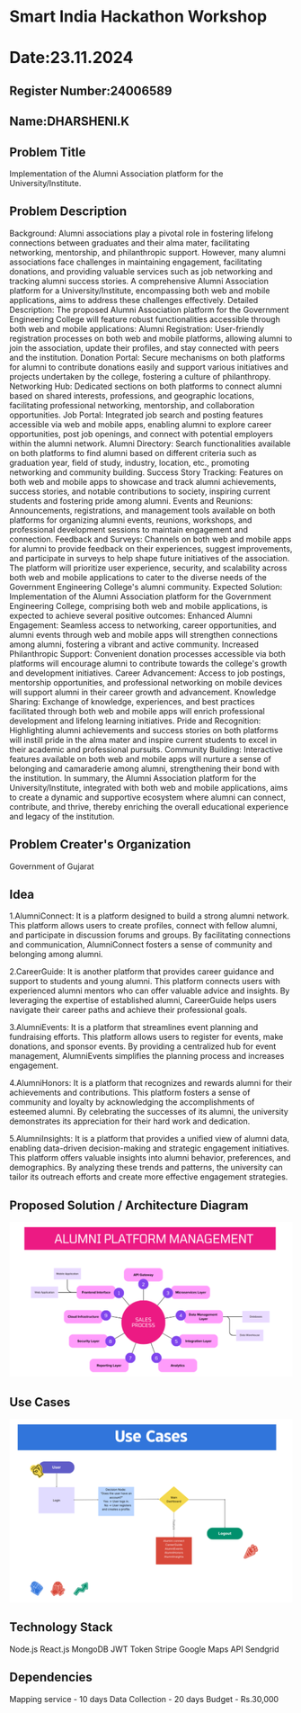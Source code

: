 # Smart India Hackathon Workshop
# Date:23.11.2024
## Register Number:24006589
## Name:DHARSHENI.K
## Problem Title
Implementation of the Alumni Association platform for the University/Institute.
## Problem Description
Background: Alumni associations play a pivotal role in fostering lifelong connections between graduates and their alma mater, facilitating networking, mentorship, and philanthropic support. However, many alumni associations face challenges in maintaining engagement, facilitating donations, and providing valuable services such as job networking and tracking alumni success stories. A comprehensive Alumni Association platform for a University/Institute, encompassing both web and mobile applications, aims to address these challenges effectively. Detailed Description: The proposed Alumni Association platform for the Government Engineering College will feature robust functionalities accessible through both web and mobile applications: Alumni Registration: User-friendly registration processes on both web and mobile platforms, allowing alumni to join the association, update their profiles, and stay connected with peers and the institution. Donation Portal: Secure mechanisms on both platforms for alumni to contribute donations easily and support various initiatives and projects undertaken by the college, fostering a culture of philanthropy. Networking Hub: Dedicated sections on both platforms to connect alumni based on shared interests, professions, and geographic locations, facilitating professional networking, mentorship, and collaboration opportunities. Job Portal: Integrated job search and posting features accessible via web and mobile apps, enabling alumni to explore career opportunities, post job openings, and connect with potential employers within the alumni network. Alumni Directory: Search functionalities available on both platforms to find alumni based on different criteria such as graduation year, field of study, industry, location, etc., promoting networking and community building. Success Story Tracking: Features on both web and mobile apps to showcase and track alumni achievements, success stories, and notable contributions to society, inspiring current students and fostering pride among alumni. Events and Reunions: Announcements, registrations, and management tools available on both platforms for organizing alumni events, reunions, workshops, and professional development sessions to maintain engagement and connection. Feedback and Surveys: Channels on both web and mobile apps for alumni to provide feedback on their experiences, suggest improvements, and participate in surveys to help shape future initiatives of the association. The platform will prioritize user experience, security, and scalability across both web and mobile applications to cater to the diverse needs of the Government Engineering College's alumni community. Expected Solution: Implementation of the Alumni Association platform for the Government Engineering College, comprising both web and mobile applications, is expected to achieve several positive outcomes: Enhanced Alumni Engagement: Seamless access to networking, career opportunities, and alumni events through web and mobile apps will strengthen connections among alumni, fostering a vibrant and active community. Increased Philanthropic Support: Convenient donation processes accessible via both platforms will encourage alumni to contribute towards the college's growth and development initiatives. Career Advancement: Access to job postings, mentorship opportunities, and professional networking on mobile devices will support alumni in their career growth and advancement. Knowledge Sharing: Exchange of knowledge, experiences, and best practices facilitated through both web and mobile apps will enrich professional development and lifelong learning initiatives. Pride and Recognition: Highlighting alumni achievements and success stories on both platforms will instill pride in the alma mater and inspire current students to excel in their academic and professional pursuits. Community Building: Interactive features available on both web and mobile apps will nurture a sense of belonging and camaraderie among alumni, strengthening their bond with the institution. In summary, the Alumni Association platform for the University/Institute, integrated with both web and mobile applications, aims to create a dynamic and supportive ecosystem where alumni can connect, contribute, and thrive, thereby enriching the overall educational experience and legacy of the institution.
## Problem Creater's Organization
Government of Gujarat

## Idea
1.AlumniConnect: It is a platform designed to build a strong alumni network. This platform allows users to create profiles, connect with fellow alumni, and participate in discussion forums and groups. By facilitating connections and communication, AlumniConnect fosters a sense of community and belonging among alumni.

2.CareerGuide: It is another platform that provides career guidance and support to students and young alumni. This platform connects users with experienced alumni mentors who can offer valuable advice and insights. By leveraging the expertise of established alumni, CareerGuide helps users navigate their career paths and achieve their professional goals.

3.AlumniEvents: It is a platform that streamlines event planning and fundraising efforts. This platform allows users to register for events, make donations, and sponsor events. By providing a centralized hub for event management, AlumniEvents simplifies the planning process and increases engagement.

4.AlumniHonors: It is a platform that recognizes and rewards alumni for their achievements and contributions. This platform fosters a sense of community and loyalty by acknowledging the accomplishments of esteemed alumni. By celebrating the successes of its alumni, the university demonstrates its appreciation for their hard work and dedication.

5.AlumniInsights: It is a platform that provides a unified view of alumni data, enabling data-driven decision-making and strategic engagement initiatives. This platform offers valuable insights into alumni behavior, preferences, and demographics. By analyzing these trends and patterns, the university can tailor its outreach efforts and create more effective engagement strategies.

## Proposed Solution / Architecture Diagram
![alt text](diagram.png)

## Use Cases
![alt text](usecases.png)

## Technology Stack
Node.js
React.js
MongoDB
JWT Token
Stripe
Google Maps API
Sendgrid

## Dependencies
Mapping service - 10 days
Data Collection - 20 days
Budget - Rs.30,000
